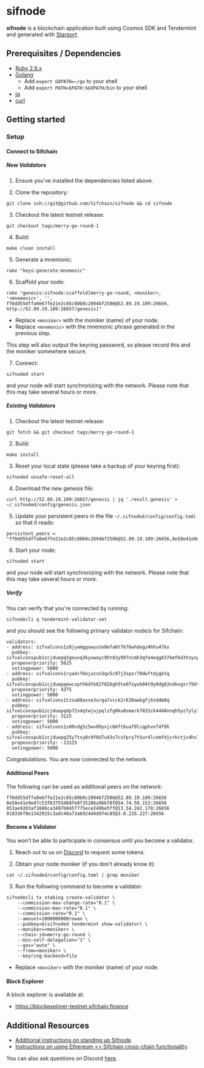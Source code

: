 # sifnode

**sifnode** is a blockchain application built using Cosmos SDK and Tendermint and generated with [Starport](https://github.com/tendermint/starport).

## Prerequisites / Dependencies

- [Ruby 2.6.x](https://www.ruby-lang.org/en/documentation/installation)
- [Golang](https://golang.org/doc/install) 
  - Add `export GOPATH=~/go` to your shell
  - Add `export PATH=$PATH:$GOPATH/bin` to your shell
- [jq](https://stedolan.github.io/jq/download/)
- [curl](https://curl.haxx.se/download.html)

## Getting started

### Setup

#### Connect to Sifchain

##### New Validators

1. Ensure you've installed the dependencies listed above.

2. Clone the repository:

```
git clone ssh://git@github.com/Sifchain/sifnode && cd sifnode
```

3. Checkout the latest testnet release:

```
git checkout tags/merry-go-round-1
```

4. Build:

```
make clean install
```

5. Generate a mnemonic:

```
rake "keys:generate:mnemonic"
```

6. Scaffold your node:

```
rake "genesis:sifnode:scaffold[merry-go-round, <moniker>, '<mnemonic>', '', ff0dd55dffa0e67fe21e2c85c80b0c2894bf2586@52.89.19.109:26656, http://52.89.19.109:26657/genesis]"
```

* Replace `<moniker>` with the moniker (name) of your node. 
* Replace `<mnemonic>` with the mnemonic phrase generated in the previous step.

This step will also output the keyring password, so please record this and the moniker somewhere secure.

7. Connect:

```
sifnoded start
```

and your node will start synchronizing with the network. Please note that this may take several hours or more.

##### Existing Validators

1. Checkout the latest testnet release:

```
git fetch && git checkout tags/merry-go-round-1
```

2. Build:

```
make install
```

3. Reset your local state (please take a backup of your keyring first):

```
sifnoded unsafe-reset-all
```

4. Download the new genesis file:

```
curl http://52.89.19.109:26657/genesis | jq '.result.genesis' > ~/.sifnoded/config/genesis.json
```

5. Update your persistent peers in the file `~/.sifnoded/config/config.toml` so that it reads: 

```
persistent_peers = "ff0dd55dffa0e67fe21e2c85c80b0c2894bf2586@52.89.19.109:26656,8e58e41e9e47c53f63755d60fe0f35286a96b70f@54.74.58.153:26656,853ae9203af1606ca3497b845f775ece249be5ff@13.54.242.178:26656,910336f8e1342915c3adc40a73a6924d4d974c85@3.0.235.227:26656"
```

6. Start your node:

```
sifnoded start
```

and your node will start synchronizing with the network. Please note that this may take several hours or more.

##### Verify

You can verify that you're connected by running:

```
sifnodecli q tendermint-validator-set
```

and you should see the following primary validator node/s for Sifchain:

```
validators:
- address: sifvalcons1z8jyamggawyute8m7a6tfk76whdegz4hhu47kx
  pubkey: sifvalconspub1zcjduepq5geuxq3kyuwayc9ht82y997ncmh3qfe4eqg837kmf6d3tnyspemq6e83zz
  proposerpriority: 5625
  votingpower: 5000
- address: sifvalcons1rya4cf6ejuzsn3qv5c97j3spsr70dwftdygktq
  pubkey: sifvalconspub1zcjduepqewcxpth6dtk82f826gh5te07xyuk04t9y8dg63ndkngsr79dtu0skarrel
  proposerpriority: 4375
  votingpower: 5000
- address: sifvalcons1tzsa80axse3urga7vcck2r638awkgfj6sddm8q
  pubkey: sifvalconspub1zcjduepqdp72sdqtwjujpqlzfg0ku8smark7832ck4440nnqh5yz7yly78fsc0sjqx
  proposerpriority: 3125
  votingpower: 5000
- address: sifvalcons1s00sdg5z5wv89yxjc66ft6uaf0lcqphvef4f9h
  pubkey: sifvalconspub1zcjduepq25y7tsy0c9f0d7u43x7csfpry7t5ur4lcemfdjcrkctjv4hv7taqxvvhx7
  proposerpriority: -13125
  votingpower: 5000
```

Congratulations. You are now connected to the network.

#### Additional Peers

The following can be used as additional peers on the network:

```
ff0dd55dffa0e67fe21e2c85c80b0c2894bf2586@52.89.19.109:26656
8e58e41e9e47c53f63755d60fe0f35286a96b70f@54.74.58.153:26656
853ae9203af1606ca3497b845f775ece249be5ff@13.54.242.178:26656
910336f8e1342915c3adc40a73a6924d4d974c85@3.0.235.227:26656
```

#### Become a Validator

You won't be able to participate in consensus until you become a validator.

1. Reach out to us on [Discord](https://discord.gg/3gQsRvjsRx) to request some tokens.

2. Obtain your node moniker (if you don't already know it):

```
cat ~/.sifnoded/config/config.toml | grep moniker
```

3. Run the following command to become a validator: 

```
sifnodecli tx staking create-validator \
    --commission-max-change-rate="0.1" \
    --commission-max-rate="0.1" \
    --commission-rate="0.1" \
    --amount=1000000000rowan \
    --pubkey=$(sifnoded tendermint show-validator) \
    --moniker=<moniker> \
    --chain-id=merry-go-round \
    --min-self-delegation="1" \
    --gas="auto" \
    --from=<moniker> \
    --keyring-backend=file
```

* Replace `<moniker>` with the moniker (name) of your node. 

#### Block Explorer

A block explorer is available at:

* https://blockexplorer-testnet.sifchain.finance

## Additional Resources

- [Additional instructions on standing up Sifnode](https://www.youtube.com/watch?v=1kjdjCEcYak&feature=youtu.be&ab_channel=utx0_).
- [Instructions on using Ethereum <> Sifchain cross-chain functionality](https://www.youtube.com/watch?v=z1EZcetmDMI&t=2s).

You can also ask questions on Discord [here](https://discord.com/invite/zZTYnNG).
